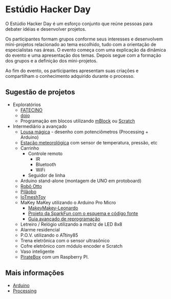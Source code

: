 # Estúdio Hacker Day

O Estúdio Hacker Day é um esforço conjunto que reúne pessoas para debater idéias e desenvolver projetos.

Os participantes formam grupos conforme seus interesses e desenvolvem mini-projetos relacionado ao tema escolhido, tudo com a orientação de especialistas nas áreas.
O evento começa com uma explicação da dinâmica do evento e uma apresentação dos temas. Depois segue com a formação dos grupos e a definição dos mini-projetos.

Ao fim do evento, os participantes apresentam suas criações e compartilham o conhecimento adquirido durante o processo.

## Sugestão de projetos
* Exploratórios
  * [FATECINO](https://github.com/jaafreitas/fatecino)
  * [dojo](https://garoa.net.br/wiki/Coding_Dojo_com_Arduino)
  * Programação em blocos utilizando [mBlock](http://www.mblock.cc/) ou [Scratch](https://scratch.mit.edu/projects/editor/)
* Intermediário a avançado
  * [Lousa mágica](https://github.com/villares/sesc-24-de-maio) - desenho com potenciômetros (Processing + Arduino)
  * [Estação meteorológica](https://github.com/jaafreitas/weather-station) com sensor de temperatura, pressão, etc
  * Carrinho
    * Controle remoto
      * IR
      * Bluetooth
      * WiFi
    * Seguidor de linha
  * Arduino stand-alone (montagem de UNO em protoboard)
  * [Robô Otto](http://otto.strikingly.com/)
  * [Pilãobo](https://github.com/jaafreitas/pilaobo)
  * [IoTmeshToy](https://github.com/jaafreitas/IoTmeshToy)
  * MaKey MaKey utilizando o Arduino Pro Micro
    * [MakeyMakey-Leonardo](https://github.com/robotfreak/MakeyMakey-Leonardo)
    * [Projeto da SparkFun com o esquema e código fonte](https://github.com/sparkfun/MaKeyMaKey)
    * [Guia avançado de reprogramação](https://learn.sparkfun.com/tutorials/makey-makey-advanced-guide)
  * Letreiro / Relógio utilizando a matriz de LED 8x8
  * Alarme residencial
  * P.O.V. utilizando o ATtiny85
  * Trena eletrônica com o sensor ultrasônico
  * Cofre eletrônico com módulo encoder e Scratch
  * Vaso inteligente
  * [PirateBox](https://piratebox.cc/) com um Raspberry PI.

## Mais informações
* [Arduino](arduino)
* [Processing](processing)

